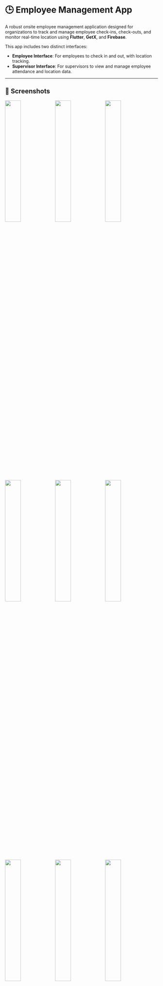 # 🕒 Employee Management App

A robust onsite employee management application designed for organizations to track and manage employee check-ins, check-outs, and monitor real-time location using **Flutter**, **GetX**, and **Firebase**.

This app includes two distinct interfaces:
- **Employee Interface**: For employees to check in and out, with location tracking.
- **Supervisor Interface**: For supervisors to view and manage employee attendance and location data.

---

## 📱 Screenshots

<img src="https://github.com/user-attachments/assets/37aba8c4-574c-4dae-9f41-30552cdb2a74" width = 32%>
<img src="https://github.com/user-attachments/assets/951a6a57-f36c-4b39-b0d2-2e9d951d0e0a" width = 32%>
<img src="https://github.com/user-attachments/assets/fd563703-9eec-4e6e-bc14-2b60d512eaaa" width = 32%>
<img src="https://github.com/user-attachments/assets/f93970f5-7e6e-4314-b546-d4c443496b00" width = 32%>
<img src="https://github.com/user-attachments/assets/10300c87-298c-465b-b19f-0203b700d7bd" width = 32%>
<img src="https://github.com/user-attachments/assets/d7943281-78b0-4bc1-b873-2bd4f10ebefd" width = 32%>
<img src="https://github.com/user-attachments/assets/3b7f7d03-0cf3-4f92-a1bb-9ccf183128f9" width = 32%>
<img src="https://github.com/user-attachments/assets/dd91a262-df52-4390-950f-05e8eb9dfe16" width = 32%>
<img src="https://github.com/user-attachments/assets/6427b751-cc9e-4292-b08e-2629562fb1e6" width = 32%>
<img src="https://github.com/user-attachments/assets/c94fffb0-2aa9-46ab-8719-7bc7df5a16cd" width = 32%>

<img src="https://github.com/user-attachments/assets/bf443774-1b6a-4c00-b5c3-65525e54ea9c" width = 32%>

<img src="https://github.com/user-attachments/assets/b199edb9-769d-4d2a-8655-34e4b8f87ed8" width = 32%>


<img src="https://github.com/user-attachments/assets/27e6f7e0-c74c-4abc-adae-c835a6cc2050" width = 32%>

---

## 🌟 Features

### 👥 Employee Role
- **Location-Based Check-In/Check-Out**: Track employee's entry and exit times, linked with real-time location.
- **Simple and Intuitive Interface**: User-friendly layout for smooth navigation.

### 🔍 Supervisor Role
- **Employee Monitoring**: Access detailed attendance logs, including timestamps and location data.
- **Location Data Access**: View real-time location of employees for tracking.
- **Efficient Data Management**: Firebase backend enables secure, reliable data storage and retrieval.

---

## 🛠️ Tech Stack

- **Flutter**: For building a cross-platform mobile application.
- **GetX**: Efficient state management, dependency injection, and routing.
- **Firebase**:
  - **Authentication**: For secure, role-based login.
  - **Firestore**: Database to store attendance, check-ins, and location data.
  - **Firebase Location**: For real-time tracking and monitoring.

---

## 🚀 Getting Started

### Prerequisites
1. **Flutter SDK** - [Install Flutter](https://flutter.dev/docs/get-started/install)
2. **Firebase Account** - [Sign up for Firebase](https://firebase.google.com/)

### Installation

1. **Clone the Repository**
   ```bash
   git clone https://github.com/Jaydeepsharma93/employee_management_app.git
   cd employee-management-app
